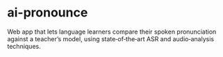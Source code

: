 # ai-pronounce
Web app that lets language learners compare their spoken pronunciation against a teacher’s model, using state‑of‑the‑art ASR and audio‐analysis techniques.
